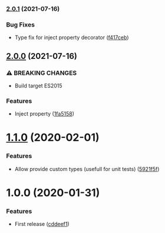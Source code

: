 ### [2.0.1](https://github.com/unlight/injectant/compare/v2.0.0...v2.0.1) (2021-07-16)


### Bug Fixes

* Type fix for inject property decorator ([f417ceb](https://github.com/unlight/injectant/commit/f417cebbde1b1285279adbdcb67fdadc0dce5fff))

## [2.0.0](https://github.com/unlight/injectant/compare/v1.1.0...v2.0.0) (2021-07-16)


### ⚠ BREAKING CHANGES

* Build target ES2015

### Features

* Inject property ([1fa5158](https://github.com/unlight/injectant/commit/1fa5158dcd77250100b0a2adbca50f04c219b957))

# [1.1.0](https://github.com/unlight/injectant/compare/v1.0.0...v1.1.0) (2020-02-01)


### Features

* Allow provide custom types (usefull for unit tests) ([5921f5f](https://github.com/unlight/injectant/commit/5921f5f7fbe6cc00adb8fa5af153b15ade9f99e0))

# 1.0.0 (2020-01-31)


### Features

* First release ([cddeef1](https://github.com/unlight/injectant/commit/cddeef1e35726e0e1faa758db4cdb8c7013dbc65))
